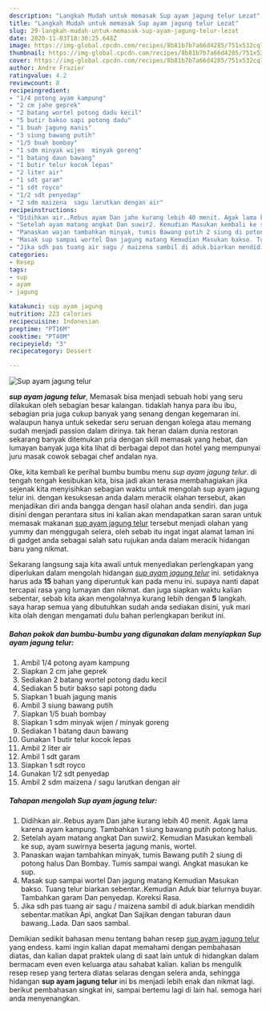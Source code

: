 ```yaml
---
description: "Langkah Mudah untuk memasak Sup ayam jagung telur Lezat"
title: "Langkah Mudah untuk memasak Sup ayam jagung telur Lezat"
slug: 29-langkah-mudah-untuk-memasak-sup-ayam-jagung-telur-lezat
date: 2020-11-03T18:30:25.648Z
image: https://img-global.cpcdn.com/recipes/8b81b7b7a66d4285/751x532cq70/sup-ayam-jagung-telur-foto-resep-utama.jpg
thumbnail: https://img-global.cpcdn.com/recipes/8b81b7b7a66d4285/751x532cq70/sup-ayam-jagung-telur-foto-resep-utama.jpg
cover: https://img-global.cpcdn.com/recipes/8b81b7b7a66d4285/751x532cq70/sup-ayam-jagung-telur-foto-resep-utama.jpg
author: Andre Frazier
ratingvalue: 4.2
reviewcount: 8
recipeingredient:
- "1/4 potong ayam kampung"
- "2 cm jahe geprek"
- "2 batang wortel potong dadu kecil"
- "5 butir bakso sapi potong dadu"
- "1 buah jagung manis"
- "3 siung bawang putih"
- "1/5 buah bombay"
- "1 sdm minyak wijen  minyak goreng"
- "1 batang daun bawang"
- "1 butir telur kocok lepas"
- "2 liter air"
- "1 sdt garam"
- "1 sdt royco"
- "1/2 sdt penyedap"
- "2 sdm maizena  sagu larutkan dengan air"
recipeinstructions:
- "Didihkan air..Rebus ayam Dan jahe kurang lebih 40 menit. Agak lama karena ayam kampung. Tambahkan 1 siung bawang putih potong halus."
- "Setelah ayam matang angkat Dan suwir2. Kemudian Masukan kembali ke sup, ayam suwirnya beserta jagung manis, wortel."
- "Panaskan wajan tambahkan minyak, tumis Bawang putih 2 siung di potong halus Dan Bombay. Tumis sampai wangi. Angkat masukan ke sup."
- "Masak sup sampai wortel Dan jagung matang Kemudian Masukan bakso. Tuang telur biarkan sebentar..Kemudian Aduk biar telurnya buyar. Tambahkan garam Dan penyedap. Koreksi Rasa."
- "Jika sdh pas tuang air sagu / maizena sambil di aduk.biarkan mendidih sebentar.matikan Api, angkat Dan Sajikan dengan taburan daun bawang..Lada. Dan saos sambal."
categories:
- Resep
tags:
- sup
- ayam
- jagung

katakunci: sup ayam jagung 
nutrition: 223 calories
recipecuisine: Indonesian
preptime: "PT16M"
cooktime: "PT40M"
recipeyield: "3"
recipecategory: Dessert

---
```



![Sup ayam jagung telur](https://img-global.cpcdn.com/recipes/8b81b7b7a66d4285/751x532cq70/sup-ayam-jagung-telur-foto-resep-utama.jpg)

<b><i>sup ayam jagung telur</i></b>, Memasak bisa menjadi sebuah hobi yang seru dilakukan oleh sebagian besar kalangan. tidaklah hanya para ibu ibu, sebagian pria juga cukup banyak yang senang dengan kegemaran ini. walaupun hanya untuk sekedar seru seruan dengan kolega atau memang sudah menjadi passion dalam dirinya. tak heran dalam dunia restoran sekarang banyak ditemukan pria dengan skill memasak yang hebat, dan lumayan banyak juga kita lihat di berbagai depot dan hotel yang mempunyai juru masak cowok sebagai chef andalan nya.

Oke, kita kembali ke perihal bumbu bumbu menu <i>sup ayam jagung telur</i>. di tengah tengah kesibukan kita, bisa jadi akan terasa membahagiakan jika sejenak kita menyisihkan sebagian waktu untuk mengolah sup ayam jagung telur ini. dengan kesuksesan anda dalam meracik olahan tersebut, akan menjadikan diri anda bangga dengan hasil olahan anda sendiri. dan juga disini dengan perantara situs ini kalian akan mendapatkan saran saran untuk memasak makanan <u>sup ayam jagung telur</u> tersebut menjadi olahan yang yummy dan menggugah selera, oleh sebab itu ingat ingat alamat laman ini di gadget anda sebagai salah satu rujukan anda dalam meracik hidangan baru yang nikmat.




Sekarang langsung saja kita awali untuk menyediakan perlengkapan yang diperlukan dalam mengolah hidangan <u><i>sup ayam jagung telur</i></u> ini. setidaknya harus ada <b>15</b> bahan yang diperuntuk kan pada menu ini. supaya nanti dapat tercapai rasa yang lumayan dan nikmat. dan juga siapkan waktu kalian sebentar, sebab kita akan mengolahnya kurang lebih dengan <b>5</b> langkah. saya harap semua yang dibutuhkan sudah anda sediakan disini, yuk mari kita olah dengan mengamati dulu bahan perlengkapan berikut ini.

<!--inarticleads1-->

##### Bahan pokok dan bumbu-bumbu yang digunakan dalam menyiapkan Sup ayam jagung telur:

1. Ambil 1/4 potong ayam kampung
1. Siapkan 2 cm jahe geprek
1. Sediakan 2 batang wortel potong dadu kecil
1. Sediakan 5 butir bakso sapi potong dadu
1. Siapkan 1 buah jagung manis
1. Ambil 3 siung bawang putih
1. Siapkan 1/5 buah bombay
1. Siapkan 1 sdm minyak wijen / minyak goreng
1. Sediakan 1 batang daun bawang
1. Gunakan 1 butir telur kocok lepas
1. Ambil 2 liter air
1. Ambil 1 sdt garam
1. Siapkan 1 sdt royco
1. Gunakan 1/2 sdt penyedap
1. Ambil 2 sdm maizena / sagu larutkan dengan air




<!--inarticleads2-->

##### Tahapan mengolah Sup ayam jagung telur:

1. Didihkan air..Rebus ayam Dan jahe kurang lebih 40 menit. Agak lama karena ayam kampung. Tambahkan 1 siung bawang putih potong halus.
1. Setelah ayam matang angkat Dan suwir2. Kemudian Masukan kembali ke sup, ayam suwirnya beserta jagung manis, wortel.
1. Panaskan wajan tambahkan minyak, tumis Bawang putih 2 siung di potong halus Dan Bombay. Tumis sampai wangi. Angkat masukan ke sup.
1. Masak sup sampai wortel Dan jagung matang Kemudian Masukan bakso. Tuang telur biarkan sebentar..Kemudian Aduk biar telurnya buyar. Tambahkan garam Dan penyedap. Koreksi Rasa.
1. Jika sdh pas tuang air sagu / maizena sambil di aduk.biarkan mendidih sebentar.matikan Api, angkat Dan Sajikan dengan taburan daun bawang..Lada. Dan saos sambal.




Demikian sedikit bahasan menu tentang bahan resep <u>sup ayam jagung telur</u> yang endess. kami ingin kalian dapat memahami dengan pembahasan diatas, dan kalian dapat praktek ulang di saat lain untuk di hidangkan dalam bermacam even even keluarga atau sahabat kalian. kalian bs mengulik resep resep yang tertera diatas selaras dengan selera anda, sehingga hidangan <b>sup ayam jagung telur</b> ini bs menjadi lebih enak dan nikmat lagi. berikut pembahasan singkat ini, sampai bertemu lagi di lain hal. semoga hari anda menyenangkan.
